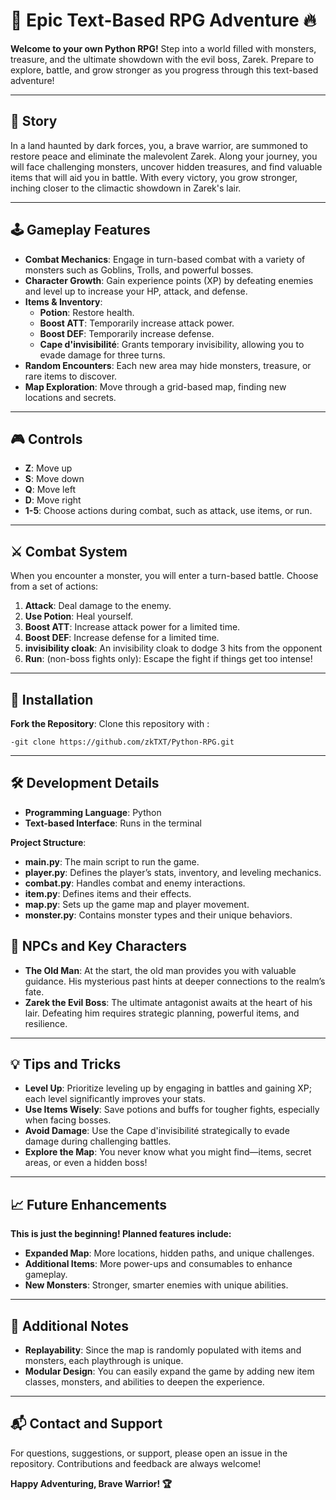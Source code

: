 # **🔮 Epic Text-Based RPG Adventure 🔥**

**Welcome to your own Python RPG!** Step into a world filled with monsters, treasure, and the ultimate showdown with the evil boss, Zarek. Prepare to explore, battle, and grow stronger as you progress through this text-based adventure!

---

## **📖 Story**

In a land haunted by dark forces, you, a brave warrior, are summoned to restore peace and eliminate the malevolent Zarek. Along your journey, you will face challenging monsters, uncover hidden treasures, and find valuable items that will aid you in battle. With every victory, you grow stronger, inching closer to the climactic showdown in Zarek's lair.

---

## **🕹️ Gameplay Features**

- **Combat Mechanics**: Engage in turn-based combat with a variety of monsters such as Goblins, Trolls, and powerful bosses.
- **Character Growth**: Gain experience points (XP) by defeating enemies and level up to increase your HP, attack, and defense.
- **Items & Inventory**:
  - **Potion**: Restore health.
  - **Boost ATT**: Temporarily increase attack power.
  - **Boost DEF**: Temporarily increase defense.
  - **Cape d'invisibilité**: Grants temporary invisibility, allowing you to evade damage for three turns.
- **Random Encounters**: Each new area may hide monsters, treasure, or rare items to discover.
- **Map Exploration**: Move through a grid-based map, finding new locations and secrets.

---

## **🎮 Controls**

- **Z**: Move up
- **S**: Move down
- **Q**: Move left
- **D**: Move right
- **1-5**: Choose actions during combat, such as attack, use items, or run.

---

## **⚔️ Combat System**

When you encounter a monster, you will enter a turn-based battle. Choose from a set of actions:
1. **Attack**: Deal damage to the enemy.
2. **Use Potion**: Heal yourself.
3. **Boost ATT**: Increase attack power for a limited time.
4. **Boost DEF**: Increase defense for a limited time.
5. **invisibility cloak**: An invisibility cloak to dodge 3 hits from the opponent
6. **Run**: (non-boss fights only): Escape the fight if things get too intense!

---

## **💾 Installation**

  **Fork the Repository**:
    Clone this repository with :

    -git clone https://github.com/zkTXT/Python-RPG.git

---

## **🛠️ Development Details**

- **Programming Language**: Python
- **Text-based Interface**: Runs in the terminal

**Project Structure**:

- **main.py**: The main script to run the game.
- **player.py**: Defines the player’s stats, inventory, and leveling mechanics.
- **combat.py**: Handles combat and enemy interactions.
- **item.py**: Defines items and their effects.
- **map.py**: Sets up the game map and player movement.
- **monster.py**: Contains monster types and their unique behaviors.

## **🧙 NPCs and Key Characters**

- **The Old Man**: At the start, the old man provides you with valuable guidance. His mysterious past hints at deeper connections to the realm’s fate.
- **Zarek the Evil Boss**: The ultimate antagonist awaits at the heart of his lair. Defeating him requires strategic planning, powerful items, and resilience.

---

## **💡 Tips and Tricks**

- **Level Up**: Prioritize leveling up by engaging in battles and gaining XP; each level significantly improves your stats.
- **Use Items Wisely**: Save potions and buffs for tougher fights, especially when facing bosses.
- **Avoid Damage**: Use the Cape d'invisibilité strategically to evade damage during challenging battles.
- **Explore the Map**: You never know what you might find—items, secret areas, or even a hidden boss!

---

## **📈 Future Enhancements**

**This is just the beginning! Planned features include:**

- **Expanded Map**: More locations, hidden paths, and unique challenges.
- **Additional Items**: More power-ups and consumables to enhance gameplay.
- **New Monsters**: Stronger, smarter enemies with unique abilities.

---

## **📜 Additional Notes**

- **Replayability**: Since the map is randomly populated with items and monsters, each playthrough is unique.
- **Modular Design**: You can easily expand the game by adding new item classes, monsters, and abilities to deepen the experience.

---

## **📬 Contact and Support**

For questions, suggestions, or support, please open an issue in the repository. Contributions and feedback are always welcome!

**Happy Adventuring, Brave Warrior! 🏆**
